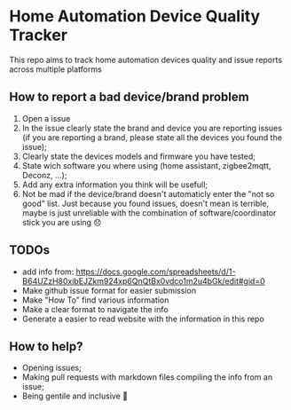 # Home Automation Device Quality Tracker

This repo aims to track home automation devices quality and issue reports across multiple platforms


## How to report a bad device/brand problem

1. Open a issue
2. In the issue clearly state the brand and device you are reporting issues (if you are reporting a brand, please state all the devices you found the issue);
3. Clearly state the devices models and firmware you have tested;
4. State wich software you where using (home assistant, zigbee2mqtt, Deconz, ...);
5. Add any extra information you think will be usefull;
6. Not be mad if the device/brand doesn't automaticly enter the "not so good" list. Just because you found issues, doesn't mean is terrible, maybe is just unreliable with the combination of software/coordinator stick you are using 😞

## TODOs

- add info from: https://docs.google.com/spreadsheets/d/1-B64UZzH80xibEJZkm924xp6QnQtBx0vdco1m2u4bGk/edit#gid=0
- Make github issue format for easier submission
- Make "How To" find various information
- Make a clear format to navigate the info
- Generate a easier to read website with the information in this repo

## How to help?

- Opening issues;
- Making pull requests with markdown files compiling the info from an issue;
- Being gentile and inclusive 🙂
